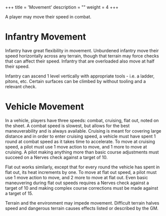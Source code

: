 +++
title = 'Movement'
description = ""
weight = 4
+++

A player may move their speed in combat. 

# Infantry Movement
Infantry have great flexibility in movement. Unburdened infantry move their speed horizontally across any terrain, though that terrain may force checks that can affect their speed. Infantry that are overloaded also move at half their speed. 

Infantry can ascend 1 level vertically with appropriate tools - i.e. a ladder, pitons, etc. Certain surfaces can be climbed by without tooling and a relevant check.

# Vehicle Movement
In a vehicle, players have three speeds: combat, cruising, flat out, noted on the sheet. A combat speed is slowest, but allows for the best maneuverability and is always available. Cruising is meant for covering large distance and in order to enter cruising speed, a vehicle must have spent 1 round at combat speed as it takes time to accelerate. To move at cruising speed, a pilot must use 1 move action to move, and 1 more to move at cruising. A pilot making anything more than basic course adjustments must succeed on a Nerves check against a target of 10. 

Flat out works similarly, except that for every round the vehicle has spent in flat out, its heat increments by one. To move at flat out speed, a pilot must use 1 move action to move, and 2 more to move at flat out. Even basic maneuvering during flat out speeds requires a Nerves check against a target of 10 and making complex course corrections must be made against a target of 15.  

Terrain and the environment may impede movement. Difficult terrain halves speed and dangerous terrain causes effects listed or described by the GM.  
